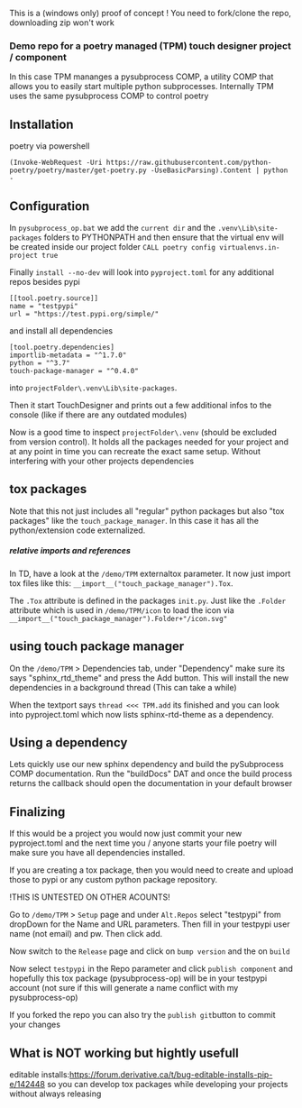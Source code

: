 This is a (windows only) proof of concept ! You need to fork/clone the repo, downloading zip won't work

### Demo repo for a poetry managed (TPM) touch designer project / component 

In this case TPM mananges a pysubprocess COMP, a utility COMP that allows you to easily start multiple python subprocesses. Internally TPM uses the same pysubprocess COMP to control poetry 

## Installation
poetry via powershell 
    
    (Invoke-WebRequest -Uri https://raw.githubusercontent.com/python-poetry/poetry/master/get-poetry.py -UseBasicParsing).Content | python -



## Configuration
In `pysubprocess_op.bat` we add the `current dir` and the `.venv\Lib\site-packages` folders to PYTHONPATH and then ensure that the virtual env will be created inside our project folder  `CALL poetry config virtualenvs.in-project true` 

Finally `install --no-dev` will look into `pyproject.toml` for any additional repos besides pypi

    [[tool.poetry.source]]
    name = "testpypi"
    url = "https://test.pypi.org/simple/"

and install all dependencies

    [tool.poetry.dependencies]
    importlib-metadata = "^1.7.0"
    python = "^3.7"
    touch-package-manager = "^0.4.0"

into  `projectFolder\.venv\Lib\site-packages`. 


Then it start TouchDesigner and prints out a few additional infos to the console (like if there are any outdated modules)

Now is a good time to inspect `projectFolder\.venv` (should be excluded from version control). It holds all the packages needed for your project and at any point in time you can recreate the exact same setup. Without interfering with your other projects dependencies

## tox packages

Note that this not just includes all "regular" python packages but also "tox packages" like the `touch_package_manager`. In this case it has all the python/extension code externalized. 

##### relative imports and references
In TD, have a look at the `/demo/TPM` externaltox parameter. It now just import tox files like this: `__import__("touch_package_manager").Tox`. 

The `.Tox` attribute is defined in the packages `init.py`. Just like the `.Folder` attribute which is used in `/demo/TPM/icon` to load the icon  via `__import__("touch_package_manager").Folder+"/icon.svg"`



## using touch package manager 
On the `/demo/TPM` > Dependencies tab, under "Dependency" make sure its says "sphinx_rtd_theme" and press the  Add button. This will install the new dependencies in a background thread (This can take a while)

When the textport says `thread <<< TPM.add` its finished and you can look into pyproject.toml which now lists sphinx-rtd-theme as a dependency. 
  

## Using a dependency 
Lets quickly use our new sphinx dependency and build the pySubprocess COMP documentation. Run the "buildDocs" DAT and once the build process returns the callback should open the documentation in your default browser


## Finalizing

If this would be a project you would now just commit your new pyproject.toml and the next time you / anyone starts your file poetry will make sure you have all dependencies installed. 

If you are creating a tox package, then you would need to create and upload those to pypi or any custom python package repository.

!THIS IS UNTESTED ON OTHER ACOUNTS!

Go to `/demo/TPM` > `Setup` page and under `Alt.Repos` select "testpypi" from dropDown for the Name and URL parameters. Then fill in your testpypi user name (not email) and pw. Then click add. 

Now switch to the `Release` page and click on `bump version` and the on `build`

Now select `testpypi` in the Repo parameter and click `publish component` and hopefully this tox package (pysubprocess-op) will be in your testpypi account (not sure if this will generate a name conflict with my pysubprocess-op)

If you forked the repo you can also try the `publish git`button to commit your changes 

## What is NOT working but hightly usefull
editable installs:https://forum.derivative.ca/t/bug-editable-installs-pip-e/142448
so you can develop tox packages while developing your projects without always releasing 




